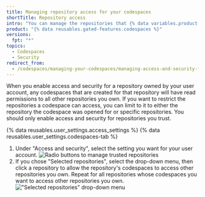 ```yaml
---
title: Managing repository access for your codespaces
shortTitle: Repository access
intro: "You can manage the repositories that {% data variables.product.prodname_codespaces %} can access."
product: "{% data reusables.gated-features.codespaces %}"
versions:
  fpt: "*"
topics:
  - Codespaces
  - Security
redirect_from:
  - /codespaces/managing-your-codespaces/managing-access-and-security-for-your-codespaces
---
```


When you enable access and security for a repository owned by your user account, any codespaces that are created for that repository will have read permissions to all other repositories you own. If you want to restrict the repositories a codespace can access, you can limit to it to either the repository the codespace was opened for or specific repositories. You should only enable access and security for repositories you trust.

{% data reusables.user_settings.access_settings %}
{% data reusables.user_settings.codespaces-tab %}

1. Under "Access and security", select the setting you want for your user account.
   ![Radio buttons to manage trusted repositories](/assets/images/help/settings/codespaces-access-and-security-radio-buttons.png)
1. If you chose "Selected repositories", select the drop-down menu, then click a repository to allow the repository's codespaces to access other repositories you own. Repeat for all repositories whose codespaces you want to access other repositories you own.
   !["Selected repositories" drop-down menu](/assets/images/help/settings/codespaces-access-and-security-repository-drop-down.png)
